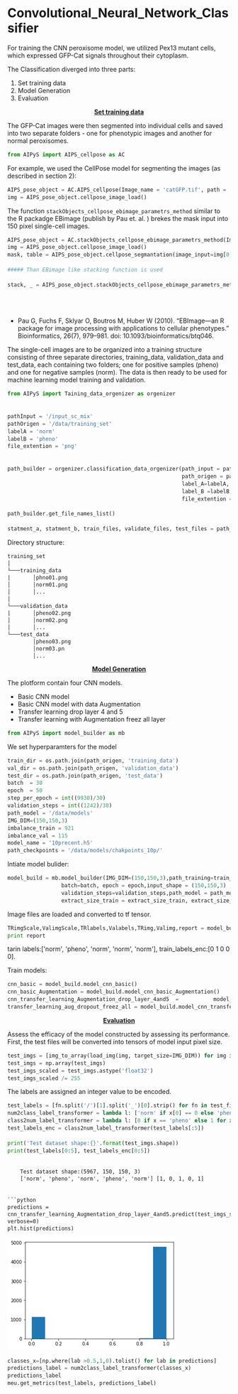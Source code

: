 # Convolutional_Neural_Network_Classifier
For training the CNN peroxisome model, we utilized Pex13 mutant cells, which expressed GFP-Cat signals throughout their cytoplasm. 

The Classification diverged into three parts:
1) Set training data
2) Model Generation
3) Evaluation

<center><b><u>Set training data</u></b></center>

The GFP-Cat images were then segmented into individual cells and saved into two separate folders - one for phenotypic images and another for normal peroxisomes.

```python
from AIPyS import AIPS_cellpose as AC
```
For example, we used the CellPose model for segmenting the images (as described in section 2):
```python
AIPS_pose_object = AC.AIPS_cellpose(Image_name = 'catGFP.tif', path = 'data', model_type = 'cyto', channels=[0,0])
img = AIPS_pose_object.cellpose_image_load()
```

The function ```stackObjects_cellpose_ebimage_parametrs_method``` similar to the R packadge EBimage (publish by Pau et. al. ) brekes the mask input into 150 pixel single-cell images. 

```python
AIPS_pose_object = AC.stackObjects_cellpose_ebimage_parametrs_method(Image_name = 'catGFP.tif', path = 'data',                                                                          model_type = 'cyto', channels=[0,0])
img = AIPS_pose_object.cellpose_image_load()
mask, table = AIPS_pose_object.cellpose_segmantation(image_input=img[0,:,:])

##### Than EBimage like stacking function is used

stack, _ = AIPS_pose_object.stackObjects_cellpose_ebimage_parametrs_method(image_input=img[0, :, :],
                                                                           extract_pixel=50,
                                                                           resize_pixel=150,
                                                                           img_label=table.index.values[i])


```

- Pau G, Fuchs F, Sklyar O, Boutros M, Huber W (2010). “EBImage—an R package for image processing with applications to cellular phenotypes.” Bioinformatics, 26(7), 979–981. doi: 10.1093/bioinformatics/btq046.


The single-cell images are to be organized into a training structure consisting of three separate directories, training_data, validation_data and test_data, each containing two folders; one for positive samples (pheno) and one for negative samples (norm). The data is then ready to be used for machine learning model training and validation.

```python
from AIPyS import Taining_data_orgenizer as orgenizer 


pathInput = '/input_sc_mix'
pathOrigen = '/data/training_set'
labelA = 'norm'
labelB = 'pheno'
file_extention = 'png'


path_builder = orgenizer.classification_data_orgenizer(path_input = pathInput,
                                                       path_origen = pathOrigen,
                                                       label_A=labelA,
                                                       label_B =labelB,
                                                       file_extention =file_extention)

path_builder.get_file_names_list()

statment_a, statment_b, train_files, validate_files, test_files = path_builder.split_traning_set_and_copy()

```

Directory structure:

```
training_set
│
└───training_data
|       │phno01.png
│       │norm01.png
│       │...
│   
└───validation_data
|       │pheno02.png
│       │norm02.png
│       │...
└───test_data
        │pheno03.png
        │norm03.pn
        │...
```


<center><b><u>Model Generation</u></b></center>

The plotform contain four CNN models. 
- Basic CNN model
- Basic CNN model with data Augmentation
- Transfer learning drop layer 4 and 5
- Transfer learning with Augmentation freez all layer

```python
from AIPyS import model_builder as mb
```

We set hyperparamters for the model

```python
train_dir = os.path.join(path_origen, 'training_data')
val_dir = os.path.join(path_origen, 'validation_data')
test_dir = os.path.join(path_origen, 'test_data')
batch  = 30
epoch  = 50
step_per_epoch = int((9930)/30)
validation_steps = int((1242)/30)
path_model = '/data/models'
IMG_DIM=(150,150,3)
imbalance_train = 921
imbalance_val = 115
model_name = '10precent.h5'
path_checkpoints = '/data/models/chakpoints_10p/'
```

Intiate model bulider:

```python
model_build = mb.model_builder(IMG_DIM=(150,150,3),path_training=train_dir,path_validation=val_dir,
                 batch=batch, epoch = epoch,input_shape = (150,150,3) ,steps_per_epoch_sel= step_per_epoch,
                 validation_steps=validation_steps,path_model = path_model,file_extention = 'png',
                 extract_size_train = extract_size_train, extract_size_val=extract_size_val)
```

Image files are loaded and converted to tf tensor.

```python
TRimgScale,ValimgScale,TRlabels,Valabels,TRimg,Valimg,report = model_build.build_image__sets()
print report
```
tarin labels:['norm', 'pheno', 'norm', 'norm', 'norm'], train_labels_enc:[0 1 0 0 0].


Train models:

```python
cnn_basic = model_build.model_cnn_basic()
cnn_basic_Augmentation = model_build.model_cnn_basic_Augmentation()
cnn_transfer_learning_Augmentation_drop_layer_4and5  =           model_build.model_cnn_transfer_learning_Augmentation_drop_layer_4and5()
transfer_learning_aug_dropout_freez_all = model_build.model_cnn_transfer_learning_Augmentation_freez_all()
```



<center><b><u>Evaluation</u></b></center>

Assess the efficacy of the model constructed by assessing its performance.
First, the test files will be converted into tensors of model input pixel size.   
```python
test_imgs = [img_to_array(load_img(img, target_size=IMG_DIM)) for img in test_files]
test_imgs = np.array(test_imgs)
test_imgs_scaled = test_imgs.astype('float32')
test_imgs_scaled /= 255
```
The labels are assigned an integer value to be encoded.  
```python
test_labels = [fn.split('/')[1].split('_')[0].strip() for fn in test_files]
num2class_label_transformer = lambda l: ['norm' if x[0] == 0 else 'pheno' for x in l]
class2num_label_transformer = lambda l: [0 if x == 'pheno' else 1 for x in l]
test_labels_enc = class2num_label_transformer(test_labels[:5])

print('Test dataset shape:{}'.format(test_imgs.shape))
print(test_labels[0:5], test_labels_enc[0:5])
```

```

    Test dataset shape:(5967, 150, 150, 3)
    ['norm', 'pheno', 'norm', 'pheno', 'norm'] [1, 0, 1, 0, 1]


```python
predictions = cnn_transfer_learning_Augmentation_drop_layer_4and5.predict(test_imgs_scaled, verbose=0)
plt.hist(predictions)
```

![png](output_11_4.png)
    


```python
classes_x=[np.where(lab >0.5,1,0).tolist() for lab in predictions]
predictions_label = num2class_label_transformer(classes_x)
predictions_label
meu.get_metrics(test_labels, predictions_label)
```


